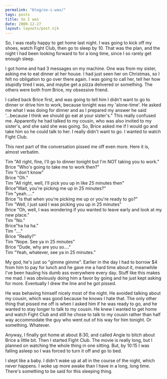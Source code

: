 ```yaml
---
permalink: "blog/so-i-was/"
tags: posts
title: So I was
date: 2000-12-27
layout: layouts/post.njk
---
```


So, I was really happy to get home last night. I was going to kick off my shoes, watch Fight Club, then go to sleep by 10. That was the plan, and the night I had been looking forward to for a long time, since I so rarely get enough sleep.

I got home and had 3 messages on my machine. One was from my sister, asking me to eat dinner at her house. I had just seen her on Christmas, so I felt no obligation to go over there again. I was going to call her, tell her how stupidly tired I was, and maybe get a pizza delivered or something. The others were both from Brice, my obsessive friend. 

I called back Brice first, and was going to tell him I didn't want to go to dinner or drive him to work, because tonight was my 'alone-time'. He asked me what I was doing for dinner and as I prepared my answer he said '...because I think we should go eat at your sister's." This really confused me. Apparently he had talked to my cousin, who was also invited to my sister's, and she said she was going. So, Brice asked me if I would go and take him so he could talk to her. I really didn't want to go. I wanted to watch Fight Club.

This next part of the conversation pissed me off even more. Here it is, almost verbatim.

Tim "All right, fine, I'll go to dinner tonight but I'm NOT taking you to work."  
Brice "Who's going to take me to work then?"  
Tim "I don't know"  
Brice "Oh."  
Tim "All right, well, I'll pick you up in like 25 minutes then"  
Brice"Wait, you're picking me up in 25 minutes?"  
Tim "yeah....."  
Brice "Is that when you're picking me up or you're ready to go?"  
Tim "Well, I just said I was picking you up in 25 minutes"  
Brice "Oh, well, I was wondering if you wanted to leave early and look at my new place."  
Tim "No."  
Brice"ha ha ha."  
Tim "...."  
Brice "Really?"  
Tim "Nope. See ya in 25 minutes"  
Brice "Dude, why are you so...."  
Tim "Yeah, whatever, see ya in 25 minutes."

My god, he's just so "gimme gimme". Earlier in the day I had to borrow $4 from him to pay for lunch and he gave me a hard time about it, meanwhile I've been hauling his dumb ass everywhere every day. Stuff like this makes me mad. I was obviously doing him a favor by going and he just kept asking for more. Eventually I drew the line and he got pissed. 

He was behaving himself nicely most of the night. He avoided talking about my cousin, which was good because he knows I hate that. The only other thing that pissed me off is when I asked him if he was ready to go, and he wanted to stay longer to talk to my cousin. He knew I wanted to get home and watch Fight Club and still he chose to talk to my cousin rather than half way accommodate the guy who went out of his way for him tonight. Or something. Whatever.

Anyway, I finally got home at about 8:30, and called Angie to bitch about Brice a little bit. Then I started Fight Club. The movie is really long, but I planned on watching the whole thing in one sitting. But, by 10:15 I was falling asleep so I was forced to turn it off and go to bed.

I slept like a baby. I didn't wake up at all in the course of the night, which never happens. I woke up more awake than I have in a long, long time. There's something to be said for this sleeping thing.